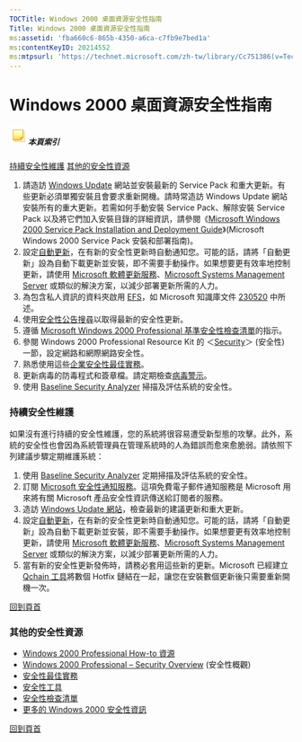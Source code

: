 ```yaml
---
TOCTitle: Windows 2000 桌面資源安全性指南
Title: Windows 2000 桌面資源安全性指南
ms:assetid: 'fba660c6-865b-4350-a6ca-c7fb9e7bed1a'
ms:contentKeyID: 20214552
ms:mtpsurl: 'https://technet.microsoft.com/zh-tw/library/Cc751386(v=TechNet.10)'
---
```


Windows 2000 桌面資源安全性指南
===============================

##### ![](images/Cc751386.community-sm(zh-tw,TechNet.10).gif)本頁索引

[持續安全性維護](#aa)
[其他的安全性資源](#bb)

1.  請造訪 [Windows Update](http://windowsupdate.microsoft.com/) 網站並安裝最新的 Service Pack 和重大更新。有些更新必須單獨安裝且會要求重新開機。請時常造訪 Windows Update 網站安裝所有的重大更新。若需如何手動安裝 Service Pack、解除安裝 Service Pack 以及將它們加入安裝目錄的詳細資訊，請參閱《[Microsoft Windows 2000 Service Pack Installation and Deployment Guide](http://www.microsoft.com/taiwan/windows2000/downloads/servicepacks/sp3/spdeploy.htm)》(Microsoft Windows 2000 Service Pack 安裝和部署指南)。
2.  設定[自動更新](http://support.microsoft.com/default.aspx?scid=kb;en-us;327850&sd=tech)，在有新的安全性更新時自動通知您。可能的話，請將「自動更新」設為自動下載更新並安裝，即不需要手動操作。如果想要更有效率地控制更新，請使用 [Microsoft 軟體更新服務](http://www.microsoft.com/taiwan/windowsserversystem/sus/default.mspx)、[Microsoft Systems Management Server](http://www.microsoft.com/taiwan/smserver/) 或類似的解決方案，以減少部署更新所需的人力。
3.  為包含私人資訊的資料夾啟用 [EFS](http://support.microsoft.com/default.aspx?scid=kb;en-us;223316&sd=tech)，如 Microsoft 知識庫文件 [230520](http://support.microsoft.com/default.aspx?scid=kb;en-us;230520&sd=tech) 中所述。
4.  使用[安全性公告搜尋](http://www.microsoft.com/technet/security/current.aspx)以取得最新的安全性更新。
5.  遵循 [Microsoft Windows 2000 Professional 基準安全性檢查清單](http://www.microsoft.com/taiwan/technet/security/chklist/w2ksvsrg.aspx)的指示。
6.  參閱 Windows 2000 Professional Resource Kit 的 ＜[Security](http://www.microsoft.com/resources/documentation/windows/2000/professional/reskit/en-us/part3/proch13.mspx)＞ (安全性) 一節，設定網路和網際網路安全性。
7.  熟悉使用這些[企業安全性最佳實務](http://www.microsoft.com/technet/archive/security/bestprac/bpent/bpentsec.mspx)。
8.  更新病毒的防毒程式和簽章檔。請定期檢查[病毒警示](http://www.microsoft.com/technet/security/alerts/default.mspx)。
9.  使用 [Baseline Security Analyzer](http://www.microsoft.com/taiwan/technet/security/tools/mbsaqa.aspx) 掃描及評估系統的安全性。

### 持續安全性維護

如果沒有進行持續的安全性維護，您的系統將很容易遭受新型態的攻擊。此外，系統的安全性也會因為系統管理員在管理系統時的人為錯誤而愈來愈脆弱。請依照下列建議步驟定期維護系統：

1.  使用 [Baseline Security Analyzer](http://www.microsoft.com/taiwan/technet/security/tools/mbsaqa.aspx) 定期掃描及評估系統的安全性。
2.  訂閱 [Microsoft 安全性通知服務](http://www.microsoft.com/technet/security/bulletin/notify.mspx)。這項免費電子郵件通知服務是 Microsoft 用來將有關 Microsoft 產品安全性資訊傳送給訂閱者的服務。
3.  造訪 [Windows Update 網站](http://windowsupdate.microsoft.com/)，檢查最新的建議更新和重大更新。
4.  設定[自動更新](http://support.microsoft.com/default.aspx?scid=kb;en-us;327850&sd=tech)，在有新的安全性更新時自動通知您。可能的話，請將「自動更新」設為自動下載更新並安裝，即不需要手動操作。如果想要更有效率地控制更新，請使用 [Microsoft 軟體更新服務](http://www.microsoft.com/taiwan/windowsserversystem/sus/default.mspx)、[Microsoft Systems Management Server](http://www.microsoft.com/taiwan/smserver/) 或類似的解決方案，以減少部署更新所需的人力。
5.  當有新的安全性更新發佈時，請務必套用這些新的更新。Microsoft 已經建立 [Qchain 工具](http://www.microsoft.com/downloads/details.aspx?displaylang=en&familyid=a85c9cfa-e84c-4723-9c28-f66859060f5d)將數個 Hotfix 鏈結在一起，讓您在安裝數個更新後只需要重新開機一次。

[](#mainsection)[回到頁首](#mainsection)

### 其他的安全性資源

-   [Windows 2000 Professional How-to 資源](http://www.microsoft.com/taiwan/technet/itsolutions/howto/2prohow.mspx)
-   [Windows 2000 Professional – Security Overview](http://www.microsoft.com/technet/prodtechnol/windows2000pro/proddocs/probook/prof13.mspx) (安全性概觀)
-   [安全性最佳實務](http://www.microsoft.com/taiwan/security/guidance/default.mspx)
-   [安全性工具](http://www.microsoft.com/technet/security/tools/default.mspx)
-   [安全性檢查清單](http://www.microsoft.com/technet/security/chklist/default.mspx)
-   [更多的 Windows 2000 安全性資訊](http://www.microsoft.com/technet/security/prodtech/win2000/default.mspx)

[](#mainsection)[回到頁首](#mainsection)

